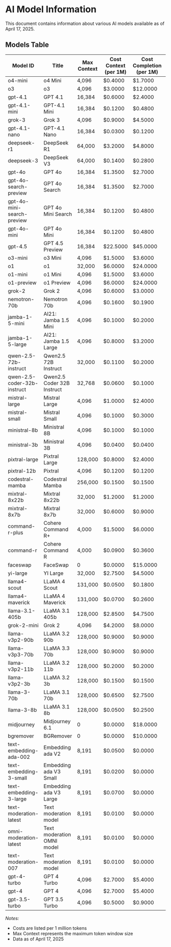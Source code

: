 # AI Model Information

This document contains information about various AI models available as of April 17, 2025.

## Models Table

| Model ID | Title | Max Context | Cost Context (per 1M) | Cost Completion (per 1M) | Vision Support |
|----------|-------|------------|----------------------|--------------------------|---------------|
| o4-mini | o4 Mini | 4,096 | $0.4000 | $1.7000 | No |
| o3 | o3 | 4,096 | $3.0000 | $12.0000 | No |
| gpt-4.1 | GPT 4.1 | 16,384 | $0.6000 | $2.4000 | No |
| gpt-4.1-mini | GPT-4.1 Mini | 16,384 | $0.1200 | $0.4800 | No |
| grok-3 | Grok 3 | 4,096 | $0.9000 | $4.5000 | Yes |
| gpt-4.1-nano | GPT-4.1 Nano | 16,384 | $0.0300 | $0.1200 | No |
| deepseek-r1 | DeepSeek R1 | 64,000 | $3.2000 | $4.8000 | No |
| deepseek-3 | DeepSeek V3 | 64,000 | $0.1400 | $0.2800 | No |
| gpt-4o | GPT 4o | 16,384 | $1.3500 | $2.7000 | No |
| gpt-4o-search-preview | GPT 4o Search | 16,384 | $1.3500 | $2.7000 | No |
| gpt-4o-mini-search-preview | GPT 4o Mini Search | 16,384 | $0.1200 | $0.4800 | No |
| gpt-4o-mini | GPT 4o Mini | 16,384 | $0.1200 | $0.4800 | Yes |
| gpt-4.5 | GPT 4.5 Preview | 16,384 | $22.5000 | $45.0000 | No |
| o3-mini | o3 Mini | 4,096 | $1.5000 | $3.6000 | No |
| o1 | o1 | 32,000 | $6.0000 | $24.0000 | No |
| o1-mini | o1 Mini | 4,096 | $1.5000 | $3.6000 | Yes |
| o1-preview | o1 Preview | 4,096 | $6.0000 | $24.0000 | Yes |
| grok-2 | Grok 2 | 4,096 | $0.6000 | $3.0000 | Yes |
| nemotron-70b | Nemotron 70b | 4,096 | $0.1600 | $0.1900 | Yes |
| jamba-1-5-mini | AI21: Jamba 1.5 Mini | 4,096 | $0.1000 | $0.2000 | Yes |
| jamba-1-5-large | AI21: Jamba 1.5 Large | 4,096 | $0.8000 | $3.2000 | Yes |
| qwen-2.5-72b-instruct | Qwen2.5 72B Instruct | 32,000 | $0.1100 | $0.2000 | Yes |
| qwen-2.5-coder-32b-instruct | Qwen2.5 Coder 32B Instruct | 32,768 | $0.0600 | $0.1000 | Yes |
| mistral-large | Mistral Large | 4,096 | $1.0000 | $2.4000 | Yes |
| mistral-small | Mistral Small | 4,096 | $0.1000 | $0.3000 | Yes |
| ministral-8b | Ministral 8B | 4,096 | $0.1000 | $0.1000 | Yes |
| ministral-3b | Ministral 3B | 4,096 | $0.0400 | $0.0400 | Yes |
| pixtral-large | Pixtral Large | 128,000 | $0.8000 | $2.4000 | Yes |
| pixtral-12b | Pixtral | 4,096 | $0.1200 | $0.1200 | Yes |
| codestral-mamba | Codestral Mamba | 256,000 | $0.1500 | $0.1500 | Yes |
| mixtral-8x22b | Mixtral 8x22b | 32,000 | $1.2000 | $1.2000 | No |
| mixtral-8x7b | Mixtral 8x7b | 32,000 | $0.6000 | $0.9000 | No |
| command-r-plus | Cohere Command R+ | 4,000 | $1.5000 | $6.0000 | No |
| command-r | Cohere Command R | 4,000 | $0.0900 | $0.3600 | No |
| faceswap | FaceSwap | 0 | $0.0000 | $15.0000 | No |
| yi-large | YI Large | 32,000 | $2.7500 | $4.5000 | No |
| llama4-scout | LLaMA 4 Scout | 131,000 | $0.0500 | $0.1800 | Yes |
| llama4-maverick | LLaMA 4 Maverick | 131,000 | $0.0700 | $0.2600 | Yes |
| llama-3.1-405b | LLaMA 3.1 405b | 128,000 | $2.8500 | $4.7500 | No |
| grok-2-mini | Grok 2 | 4,096 | $4.2000 | $8.0000 | Yes |
| llama-v3p2-90b | LLaMA 3.2 90b | 128,000 | $0.9000 | $0.9000 | No |
| llama-v3p3-70b | LLaMA 3.3 70b | 128,000 | $0.9000 | $0.9000 | Yes |
| llama-v3p2-11b | LLaMA 3.2 11b | 128,000 | $0.2000 | $0.2000 | Yes |
| llama-v3p2-3b | LLaMA 3.2 3b | 128,000 | $0.1500 | $0.1500 | No |
| llama-3-70b | LLaMA 3.1 70b | 128,000 | $0.6500 | $2.7500 | No |
| llama-3-8b | LLaMA 3.1 8b | 128,000 | $0.0500 | $0.2500 | No |
| midjourney | Midjourney 6.1 | 0 | $0.0000 | $18.0000 | No |
| bgremover | BGRemover | 0 | $0.0000 | $10.0000 | No |
| text-embedding-ada-002 | Embedding ada V2 | 8,191 | $0.0500 | $0.0000 | No |
| text-embedding-3-small | Embedding ada V3 Small | 8,191 | $0.0200 | $0.0000 | No |
| text-embedding-3-large | Embedding ada V3 Large | 8,191 | $0.0700 | $0.0000 | No |
| text-moderation-latest | Text moderation model | 8,191 | $0.0100 | $0.0000 | No |
| omni-moderation-latest | Text moderation OMNI model | 8,191 | $0.0100 | $0.0000 | No |
| text-moderation-007 | Text moderation model | 8,191 | $0.0100 | $0.0000 | No |
| gpt-4-turbo | GPT 4 Turbo | 4,096 | $2.7000 | $5.4000 | No |
| gpt-4 | GPT 4 | 4,096 | $2.7000 | $5.4000 | No |
| gpt-3.5-turbo | GPT 3.5 Turbo | 4,096 | $0.5000 | $0.9000 | No |

*Notes:*
- Costs are listed per 1 million tokens
- Max Context represents the maximum token window size
- Data as of April 17, 2025
